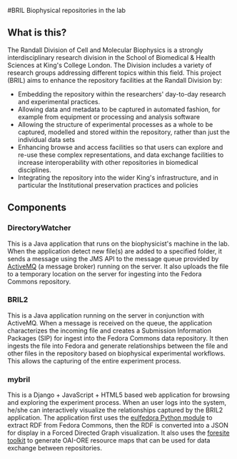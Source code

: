 #BRIL
Biophysical repositories in the lab

## What is this?

The Randall Division of Cell and Molecular Biophysics is a strongly interdisciplinary research division in the School of Biomedical & Health Sciences at King's College London. The Division includes a variety of research groups addressing different topics within this field. This project (BRIL) aims to enhance the repository facilities at the Randall Division by:

* Embedding the repository within the researchers' day-to-day research and experimental practices.
* Allowing data and metadata to be captured in automated fashion, for example from equipment or processing and analysis software
* Allowing the structure of experimental processes as a whole to be captured, modelled and stored within the repository, rather than just the individual data sets
* Enhancing browse and access facilities so that users can explore and re-use these complex representations, and data exchange facilities to increase interoperability with other repositories in biomedical disciplines.
* Integrating the repository into the wider King's infrastructure, and in particular the Institutional preservation practices and policies

## Components

### DirectoryWatcher
This is a Java application that runs on the biophysicist's machine in the lab. When the application detect new file(s) are added to a specified folder, it sends a message using the JMS API to the message queue provided by [ActiveMQ](http://activemq.apache.org/) (a message broker) running on the server. It also uploads the file to a temporary location on the server for ingesting into the Fedora Commons repository.

### BRIL2
This is a Java application running on the server in conjunction with ActiveMQ. When a message is received on the queue, the application characterizes the incoming file and creates a Submission Information Packages (SIP) for ingest into the Fedora Commons data repository. It then ingests the file into Fedora and generate relationships between the file and other files in the repository based on biophysical experimental workflows. This allows the capturing of the entire experiment process.

### mybril
This is a Django + JavaScript + HTML5 based web application for browsing and exploring the experiment process. When an user logs into the system, he/she can interactively visualize the relationships captured by the BRIL2 application. The application first uses the [eulfedora Python module](https://github.com/emory-libraries/eulfedora) to extract RDF from Fedora Commons, then the RDF is converted into a JSON for display in a Forced Directed Graph visualization. It also uses the [foresite toolkit](http://code.google.com/p/foresite-toolkit/) to generate OAI-ORE resource maps that can be used for data exchange between repositories.
